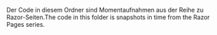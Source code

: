 <span data-ttu-id="044bb-101">Der Code in diesem Ordner sind Momentaufnahmen aus der Reihe zu Razor-Seiten.</span><span class="sxs-lookup"><span data-stu-id="044bb-101">The code in this folder is snapshots in time from the Razor Pages series.</span></span>
